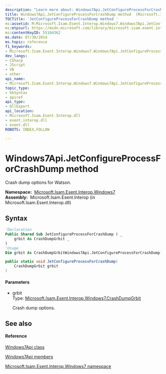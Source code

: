 ```yaml
---
description: "Learn more about: Windows7Api.JetConfigureProcessForCrashDump method"
title: Windows7Api.JetConfigureProcessForCrashDump method  (Microsoft.Isam.Esent.Interop.Windows7)
TOCTitle: 'JetConfigureProcessForCrashDump method '
ms:assetid: M:Microsoft.Isam.Esent.Interop.Windows7.Windows7Api.JetConfigureProcessForCrashDump(Microsoft.Isam.Esent.Interop.Windows7.CrashDumpGrbit)
ms:mtpsurl: https://msdn.microsoft.com/library/microsoft.isam.esent.interop.windows7.windows7api.jetconfigureprocessforcrashdump(v=EXCHG.10)
ms:contentKeyID: 55104362
ms.date: 07/30/2014
ms.topic: reference
f1_keywords:
- Microsoft.Isam.Esent.Interop.Windows7.Windows7Api.JetConfigureProcessForCrashDump
dev_langs:
- CSharp
- JScript
- VB
- other
api_name: 
- Microsoft.Isam.Esent.Interop.Windows7.Windows7Api.JetConfigureProcessForCrashDump
topic_type: 
- kbSyntax
- apiref
api_type: 
- DllExport
api_location: 
- Microsoft.Isam.Esent.Interop.dll
- esent.interop.dll
- esent.dll
ROBOTS: INDEX,FOLLOW

---
```


# Windows7Api.JetConfigureProcessForCrashDump method

Crash dump options for Watson.

**Namespace:**  [Microsoft.Isam.Esent.Interop.Windows7](./microsoft.isam.esent.interop.windows7-namespace.md)  
**Assembly:**  Microsoft.Isam.Esent.Interop (in Microsoft.Isam.Esent.Interop.dll)

## Syntax

``` vb
'Declaration
Public Shared Sub JetConfigureProcessForCrashDump ( _
    grbit As CrashDumpGrbit _
)
'Usage
Dim grbit As CrashDumpGrbitWindows7Api.JetConfigureProcessForCrashDump(grbit)
```

``` csharp
public static void JetConfigureProcessForCrashDump(
    CrashDumpGrbit grbit
)
```

#### Parameters

  - grbit  
    Type: [Microsoft.Isam.Esent.Interop.Windows7.CrashDumpGrbit](./crashdumpgrbit-enumeration.md)  
    
    Crash dump options.

## See also

#### Reference

[Windows7Api class](./windows7api-class.md)

[Windows7Api members](./windows7api-members.md)

[Microsoft.Isam.Esent.Interop.Windows7 namespace](./microsoft.isam.esent.interop.windows7-namespace.md)
